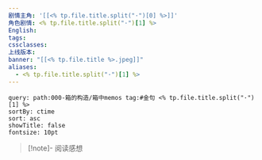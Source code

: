 ```yaml
---
剧情主角: '[[<% tp.file.title.split("·")[0] %>]]'
角色剧情: <% tp.file.title.split("·")[1] %>
English: 
tags: 
cssclasses: 
上线版本: 
banner: "[[<% tp.file.title %>.jpeg]]"
aliases:
  - <% tp.file.title.split("·")[1] %>
---
```


~~~~note-gallery
query: path:000-箱的构造/箱中memos tag:#金句 <% tp.file.title.split("·")[1] %>
sortBy: ctime
sort: asc
showTitle: false
fontsize: 10pt
~~~~

> [!note]- 阅读感想